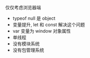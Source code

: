 仅仅考虑浏览器端

- typeof null 是 object
- 变量提升, let 和 const 解决这个问题
- var 变量为 window 对象属性
- 单线程
- 没有模块系统
- 没有包管理系统

